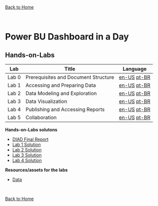 [Back to Home](../README.md)

<br/>

# Power BU Dashboard in a Day


## Hands-on-Labs



| Lab | Title | Language |
| --- | --- | --- |
| Lab 0 | Prerequisites and Document Structure | [en-US](./en-US/Lab%200%20-%20Prerequisites%20and%20Document%20Structure%20A4.pdf) [pt-BR](./pt-BR/Lab%200%20-%20Prerequisites%20and%20Document%20Structure.pdf) |
| Lab 1 | Accessing and Preparing Data | [en-US](./en-US/Lab%201%20-%20Accessing%20and%20Preparing%20Data%20A4.pdf) [pt-BR](./pt-BR/Lab%201%20-%20Accessing%20and%20Preparing%20Data.pdf) |
| Lab 2 | Data Modeling and Exploration | [en-US](./en-US/Lab%202%20-%20Data%20Modeling%20and%20Exploration%20A4.pdf) [pt-BR](./pt-BR/Lab%202%20-%20Data%20Modeling%20and%20Exploration.pdf) |
| Lab 3 | Data Visualization | [en-US](./en-US/Lab%203%20-%20Data%20Visualization%20A4.pdf) [pt-BR](./pt-BR/Lab%203%20-%20Data%20Visualization.pdf) |
| Lab 4 | Publishing and Accessing Reports | [en-US](./en-US/Lab%204%20-%20Publishing%20and%20Accessing%20Reports%20A4.pdf) [pt-BR](./pt-BR/Lab%204%20-%20Publishing%20and%20Accessing%20Reports.pdf) |
| Lab 5 | Collaboration | [en-US](./en-US/Lab%205%20-%20Collaboration%20A4.pdf) [pt-BR](./pt-BR/Lab%205%20-%20Collaboration.pdf) |


**Hands-on-Labs solutons**
- [DIAD Final Report](./Reports/DIAD%20Final%20Report.pbix)
- [Lab 1 Solution](./Reports/Lab%201%20Solution.pbix)
- [Lab 2 Solution](./Reports/Lab%202%20Solution.pbix)
- [Lab 3 Solution](./Reports/Lab%203%20Solution.pbix)
- [Lab 4 Solution](./Reports/Lab%204%20Solution.pbix)

**Resources/assets for the labs**
- [Data](./Data.zip)


<br/>

 [Back to Home](../README.md)